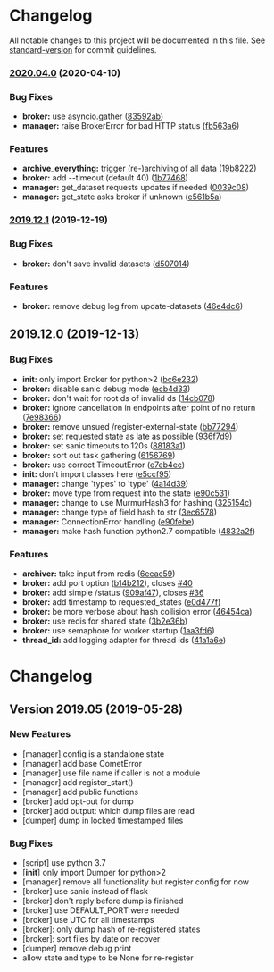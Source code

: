 # Changelog

All notable changes to this project will be documented in this file. See [standard-version](https://github.com/conventional-changelog/standard-version) for commit guidelines.

### [2020.04.0](https://github.com/chime-experiment/comet/compare/2019.12.1...2020.04.0) (2020-04-10)


### Bug Fixes

* **broker:** use asyncio.gather ([83592ab](https://github.com/chime-experiment/comet/commit/83592ab))
* **manager:** raise BrokerError for bad HTTP status ([fb563a6](https://github.com/chime-experiment/comet/commit/fb563a6))


### Features

* **archive_everything:** trigger (re-)archiving of all data ([19b8222](https://github.com/chime-experiment/comet/commit/19b8222))
* **broker:** add --timeout (default 40) ([1b77468](https://github.com/chime-experiment/comet/commit/1b77468))
* **manager:** get_dataset requests updates if needed ([0039c08](https://github.com/chime-experiment/comet/commit/0039c08))
* **manager:** get_state asks broker if unknown ([e561b5a](https://github.com/chime-experiment/comet/commit/e561b5a))

### [2019.12.1](https://github.com/chime-experiment/comet/compare/2019.12.0...2019.12.1) (2019-12-19)


### Bug Fixes

* **broker:** don't save invalid datasets ([d507014](https://github.com/chime-experiment/comet/commit/d507014))


### Features

* **broker:** remove debug log from update-datasets ([46e4dc6](https://github.com/chime-experiment/comet/commit/46e4dc6))

## 2019.12.0 (2019-12-13)


### Bug Fixes

* **__init__:** only import Broker for python>2 ([bc6e232](https://github.com/chime-experiment/comet/commit/bc6e232))
* **broker:** disable sanic debug mode ([ecb4d33](https://github.com/chime-experiment/comet/commit/ecb4d33))
* **broker:** don't wait for root ds of invalid ds ([14cb078](https://github.com/chime-experiment/comet/commit/14cb078))
* **broker:** ignore cancellation in endpoints after point of no return ([7e98366](https://github.com/chime-experiment/comet/commit/7e98366))
* **broker:** remove unsued /register-external-state ([bb77294](https://github.com/chime-experiment/comet/commit/bb77294))
* **broker:** set requested state as late as possible ([936f7d9](https://github.com/chime-experiment/comet/commit/936f7d9))
* **broker:** set sanic timeouts to 120s ([88183a1](https://github.com/chime-experiment/comet/commit/88183a1))
* **broker:** sort out task gathering ([6156769](https://github.com/chime-experiment/comet/commit/6156769))
* **broker:** use correct TimeoutError ([e7eb4ec](https://github.com/chime-experiment/comet/commit/e7eb4ec))
* **init:** don't import classes here ([e5ccf95](https://github.com/chime-experiment/comet/commit/e5ccf95))
* **manager:** change 'types' to 'type' ([4a14d39](https://github.com/chime-experiment/comet/commit/4a14d39))
* **broker:** move type from request into the state ([e90c531](https://github.com/chime-experiment/comet/commit/e90c531))
* **manager:** change to use MurmurHash3 for hashing ([325154c](https://github.com/chime-experiment/comet/commit/325154c))
* **manager:** change type of field hash to str ([3ec6578](https://github.com/chime-experiment/comet/commit/3ec6578))
* **manager:** ConnectionError handling ([e90febe](https://github.com/chime-experiment/comet/commit/e90febe))
* **manager:** make hash function python2.7 compatible ([4832a2f](https://github.com/chime-experiment/comet/commit/4832a2f))

### Features

* **archiver:** take input from redis ([6eeac59](https://github.com/chime-experiment/comet/commit/6eeac59))
* **broker:** add port option ([b14b212](https://github.com/chime-experiment/comet/commit/b14b212)), closes [#40](https://github.com/chime-experiment/comet/issues/40)
* **broker:** add simple /status ([909af47](https://github.com/chime-experiment/comet/commit/909af47)), closes [#36](https://github.com/chime-experiment/comet/issues/36)
* **broker:** add timestamp to requested_states ([e0d477f](https://github.com/chime-experiment/comet/commit/e0d477f))
* **broker:** be more verbose about hash collision error ([46454ca](https://github.com/chime-experiment/comet/commit/46454ca))
* **broker:** use redis for shared state ([3b2e36b](https://github.com/chime-experiment/comet/commit/3b2e36b))
* **broker:** use semaphore for worker startup ([1aa3fd6](https://github.com/chime-experiment/comet/commit/1aa3fd6))
* **thread_id:** add logging adapter for thread ids ([41a1a6e](https://github.com/chime-experiment/comet/commit/41a1a6e))

# Changelog



## Version 2019.05 (2019-05-28)

### New Features
- [manager] config is a standalone state
- [manager] add base CometError
- [manager] use file name if caller is not a module
- [manager] add register_start()
- [manager] add public functions
- [broker] add opt-out for dump
- [broker] add output: which dump files are read
- [dumper] dump in locked timestamped files


### Bug Fixes
- [script] use python 3.7
- [__init__] only import Dumper for python>2
- [manager] remove all functionality but register config for now
- [broker] use sanic instead of flask
- [broker] don't reply before dump is finished
- [broker] use DEFAULT_PORT were needed
- [broker] use UTC for all timestamps
- [broker]: only dump hash of re-registered states
- [broker]: sort files by date on recover
- [dumper] remove debug print
- allow state and type to be None for re-register
